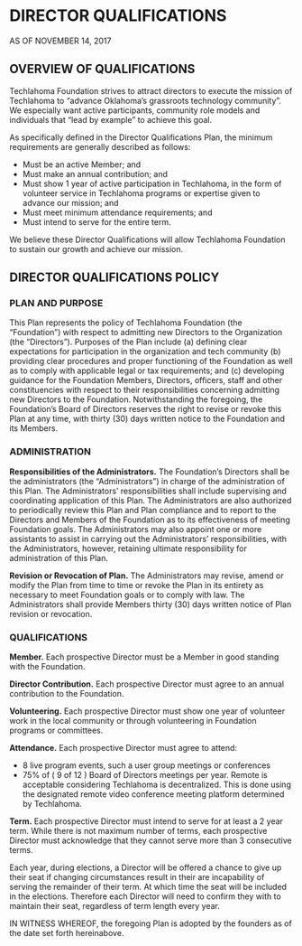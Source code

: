 # DIRECTOR QUALIFICATIONS 
AS OF NOVEMBER 14, 2017

## OVERVIEW  OF QUALIFICATIONS

Techlahoma Foundation strives to attract directors to execute the mission of Techlahoma to “advance Oklahoma’s grassroots technology community”. We especially want active participants, community role models and individuals that “lead by example” to achieve this goal.

As specifically defined in the Director Qualifications Plan, the minimum requirements are generally described as follows:
* Must be an active Member; and
*	Must make an annual contribution; and
*	Must show 1 year of active participation in Techlahoma, in the form of volunteer service in Techlahoma programs or expertise given to advance our mission; and
*	Must meet minimum attendance requirements; and
*	Must intend to serve for the entire term.

We believe these Director Qualifications will allow Techlahoma Foundation to sustain our growth and achieve our mission.


## DIRECTOR  QUALIFICATIONS POLICY

### PLAN AND PURPOSE

This Plan represents the policy of Techlahoma Foundation (the “Foundation”) with respect to admitting new Directors to the Organization (the “Directors”). Purposes of the Plan include (a) defining clear expectations for participation in the organization and tech community (b) providing clear procedures and proper functioning of the Foundation as well as to comply with applicable legal or tax requirements; and (c) developing guidance for the Foundation Members, Directors, officers, staff and other constituencies with respect to their responsibilities concerning admitting new Directors to the Foundation. Notwithstanding the foregoing, the Foundation’s Board of Directors reserves the right to revise or revoke this Plan at any time, with thirty (30) days written notice to the Foundation and its Members.

### ADMINISTRATION

**Responsibilities of the Administrators.** The Foundation’s Directors shall be the administrators (the “Administrators”) in charge of the administration of this Plan. The Administrators’ responsibilities shall include supervising and coordinating application of this Plan. The Administrators are also authorized to periodically review this Plan and Plan compliance and to report to the Directors and Members of the Foundation as to its effectiveness of meeting Foundation goals. The Administrators may also appoint one or more assistants to assist in carrying out the Administrators’ responsibilities, with the Administrators, however, retaining ultimate responsibility for administration of this Plan.

**Revision or Revocation of Plan.** The Administrators may revise, amend or modify the Plan from time to time or revoke the Plan in its entirety as necessary to meet Foundation goals or to comply with law. The Administrators shall provide Members thirty (30) days written notice of Plan revision or revocation.

### QUALIFICATIONS
 
**Member.** Each prospective Director must be a Member in good standing with the Foundation.

**Director Contribution.** Each prospective Director must agree to an annual contribution to the Foundation.

**Volunteering.** Each prospective Director must show one year of volunteer work in the local community or through volunteering in Foundation programs or committees.

**Attendance.** Each prospective Director must agree to attend:
*	8 live program events, such a user group meetings or conferences
*	75% of ( 9 of 12 ) Board of Directors meetings per year. Remote is acceptable considering Techlahoma is decentralized. This is done using the designated remote video conference meeting platform determined by Techlahoma.

**Term.** Each prospective Director must intend to serve for at least a 2 year term. While there is not maximum number of terms, each prospective Director must acknowledge that they cannot serve more than 3 consecutive terms.

Each year, during elections, a Director will be offered a chance to give up their seat if changing circumstances result in their are incapability of serving the remainder of their term. At which time the seat will be included in the elections. Therefore each Director will need to confirm they with to maintain their seat, regardless of term length every year.

IN WITNESS WHEREOF, the foregoing Plan is adopted by the founders as of the date set forth hereinabove.
